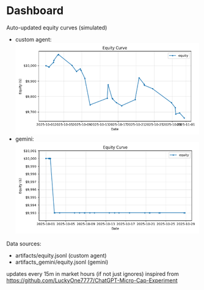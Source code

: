 # Dashboard

Auto-updated equity curves (simulated)

- custom agent: ![Equity Curve](artifacts/equity.png?v=1e12a49)
- gemini: ![Equity Curve (Gemini)](artifacts_gemini/equity.png?v=1e12a49)

Data sources:
- artifacts/equity.jsonl (custom agent)
- artifacts_gemini/equity.jsonl (gemini)

updates every 15m in market hours (if not just ignores)
inspired from https://github.com/LuckyOne7777/ChatGPT-Micro-Cap-Experiment